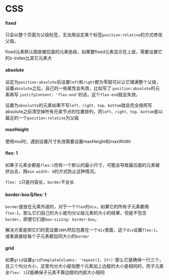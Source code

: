 # CSS

#### fixed

只会以整个页面为父级标签，无法用设定某个标签`position:relative`的方式修改父级。

fixed元素默认图层被后面的元素低级，如果要fixed元素显示在上层，需要设置它的z-index比其它元素大



####  absolute

设定为`position:absolute`后设置`left`和`right`都为零就可以让它铺满整个父级，设置`absolute`之后，自己的一些属性会失效，比如写了 `position:absolute`的元素再写 `justifyContent: 'flex-end'`的话，这个`flex-end`就会失效。

设置为`absolutte`的元素如果不写`left、right、top、bottom`就会完全按照写absolute之前清空掉所有兄弟节点的位置排列，而`left、right、top、bottom`是以最近的一个`position:relative`为父级

#### maxHeight

使用mui时，遇到设置尺寸失效需要设置maxHeight和maxWidth



#### flex: 1

如果子元素全都是`flex:1`但有一个默认的最小尺寸，可能会导致最后面的元素被挤出去，用`min-width: 0`的方式防止这种情况。

`flex: 1`只是内容长，`border`不会长



#### border-box与flex: 1

`border`是放在元素外层的，对于一个`flex`的`div`，如果它的所有子元素都用`flex:1`，那么它们自己的大小是均分父级元素的大小的结果，但是不包含`border`，即便它们是`box-sizing: border-box`。

解决方案是把它们的宽设置`100%`然后包裹在一个`div`里面，这个`div`设置`flex:1`，或者直接给每个子元素都加同大小的`border`



#### grid

如果`grid`设置`gridTemplateColumns: 'repeat(3, 1fr)'`那么它是确保一行三个，且三个均分大小，这里均分大小是指整个元素加上边框的大小是相同的，而子元素全`flex: 1`只能确保子元素不算边框的内部大小相同